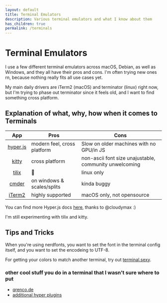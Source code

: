 ```yaml
---
layout: default
title: Terminal Emulators
description: Various terminal emulators and what I know about them
has_children: true
permalink: /terminals
---
```


# Terminal Emulators

I use a few different terminal emulators across macOS, Debian, as well as
Windows, and they all have their pros and cons. I'm often trying new ones rn,
because nothing really fits all use cases yet.

My main daily drivers are iTerm2 (macOS) and terminator (linux) right now,
but I'm trying to phase out terminator since it feels old, and I want to find
something cross platform.

## Explanation of what, why, how when it comes to Terminals

|      App      | Pros                        | Cons                         |
|:-------------:|-----------------------------|------------------------------|
| [hyper.js][0] | modern feel, cross platform | Slow on older machines with no GPU/in JS |
| [kitty][1]    | cross platform              | non-ascii font size unajustable, community unwelcoming |
| [tilix][2]    | :shrug:                     | linux only                   |
| [cmder][3]    | on windows & scales/splits  | kinda buggy                  |
| [iTerm2][4]   | highly supported            | macOS only, not opensource   |

You can find more Hyper.js docs [here](./hyper/README.md), thanks to @cloudymax :)

I'm still experimenting with tilix and kitty.

## Tips and Tricks
When you're using nerdfonts, you want to set the font in the terminal config itself,
and you want to set the encodeing to UTF-8.

For getting your colors to match another terminal, try out
[terminal.sexy](https://terminal.sexy/).

### other cool stuff you do in a terminal that I wasn't sure where to put
- [qrenco.de](https://asciinema.org/a/123683)
- [additional hyper plugins](https://medium.com/cloud-native-the-gathering/hyper-terminal-plugins-that-will-make-your-life-easier-859897df79d6)

[0]: https://hyper.is/ "hyper.is"
[1]: https://sw.kovidgoyal.net/kitty/ "kitty"
[2]: https://gnunn1.github.io/tilix-web/ "tilix"
[3]: https://cmder.net/ "cmder"
[4]: https://iterm2.com/ "iTerm2"
